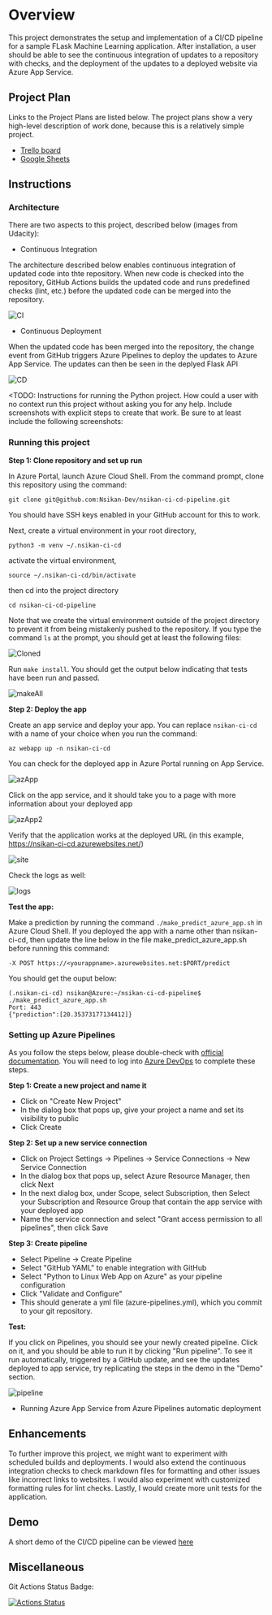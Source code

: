 # Overview

This project demonstrates the setup and implementation of a CI/CD pipeline for a sample FLask Machine Learning application. After installation, a user should be able to see the continuous integration of updates to a repository with checks, and the deployment of the updates to a deployed website via Azure App Service.

## Project Plan
Links to the Project Plans are listed below. The project plans show a very high-level description of work done, because this is a relatively simple project.
* [Trello board](https://trello.com/b/cMsRJ25q/build-ci-cd-pipeline)
* [Google Sheets](https://docs.google.com/spreadsheets/d/1zsZ4W2GNF-WPjgAXUryizli8ggC4jflC1hApE9sZ5U4/edit#gid=1348135932)

## Instructions
 
### Architecture
There are two aspects to this project, described below (images from Udacity):

- Continuous Integration

The architecture described below enables continuous integration of updated code into thte repository. When new code is checked into the repository, GitHub Actions builds the updated code and runs predefined checks (lint, etc.) before the updated code can be merged into the repository.

![CI](CI_Architecture.png)

- Continuous Deployment

When the updated code has been merged into the repository, the change event from GitHub triggers Azure Pipelines to deploy the updates to Azure App Service. The updates can then be seen in the deplyed Flask API

![CD](CD_Architecture.png)

<TODO:  Instructions for running the Python project.  How could a user with no context run this project without asking you for any help.  Include screenshots with explicit steps to create that work. Be sure to at least include the following screenshots:

### Running this project

**Step 1: Clone repository and set up run**

In Azure Portal, launch Azure Cloud Shell. From the command prompt, clone this repository using the command:

`git clone git@github.com:Nsikan-Dev/nsikan-ci-cd-pipeline.git`

You should have SSH keys enabled in your GitHub account for this to work.

Next, create a virtual environment in your root directory,

`python3 -m venv ~/.nsikan-ci-cd`

activate the virtual environment,

`source ~/.nsikan-ci-cd/bin/activate`

then cd into the project directory

`cd nsikan-ci-cd-pipeline`

Note that we create the virtual environment outside of the project directory to prevent it from being mistakenly pushed to the repository. If you type the command `ls` at the prompt, you should get at least the following files:

![Cloned](Cloned_repo.png)

Run `make install`. You should get the output below indicating that tests have been run and passed.

![makeAll](Make_all_outputs.png)

**Step 2: Deploy the app**

Create an app service and deploy your app. You can replace `nsikan-ci-cd` with a name of your choice when you run the command:

`az webapp up -n nsikan-ci-cd`

You can check for the deployed app in Azure Portal running on App Service.

![azApp](webAppInAzure.png)

Click on the app service, and it should take you to a page with more information about your deployed app

![azApp2](webAppInAzure2.png)

Verify that the application works at the deployed URL (in this example, https://nsikan-ci-cd.azurewebsites.net/)

![site](liveSite.png)

Check the logs as well:

![logs](app_service_log.png)

**Test the app:**

Make a prediction by running the command `./make_predict_azure_app.sh` in Azure Cloud Shell. If you deployed the app with a name other than nsikan-ci-cd, then update the line below in the file make_predict_azure_app.sh before running this command:

`-X POST https://<yourappname>.azurewebsites.net:$PORT/predict`

You should get the ouput below:

```
(.nsikan-ci-cd) nsikan@Azure:~/nsikan-ci-cd-pipeline$ ./make_predict_azure_app.sh
Port: 443
{"prediction":[20.35373177134412]}
```

### Setting up Azure Pipelines
As you follow the steps below, please double-check with [official documentation](https://docs.microsoft.com/en-us/azure/devops/pipelines/ecosystems/python-webapp?view=azure-devops). You will need to log into [Azure DevOps](https://dev.azure.com/) to complete these steps.

**Step 1: Create a new project and name it**
- Click on "Create New Project"
- In the dialog box that pops up, give your project a name and set its visibility to public
- Click Create

**Step 2: Set up a new service connection**
- Click on Project Settings -> Pipelines -> Service Connections -> New Service Connection
- In the dialog box that pops up, select Azure Resource Manager, then click Next
- In the next dialog box, under Scope, select Subscription, then Select your Subscription and Resource Group that contain the app service with your deployed app
- Name the service connection and select "Grant access permission to all pipelines", then click Save

**Step 3: Create pipeline**
- Select Pipeline -> Create Pipeline
- Select "GitHub YAML" to enable integration with GitHub
- Select "Python to Linux Web App on Azure" as your pipeline configuration
- Click "Validate and Configure"
- This should generate a yml file (azure-pipelines.yml), which you commit to your git repository.

**Test:**

If you click on Pipelines, you should see your newly created pipeline. Click on it, and you should be able to run it by clicking "Run pipeline". To see it run automatically, triggered by a GitHub update, and see the updates deployed to app service, try replicating the steps in the demo in the "Demo" section.

![pipeline](az_pipeline.png)

* Running Azure App Service from Azure Pipelines automatic deployment

## Enhancements

To further improve this project, we might want to experiment with scheduled builds and deployments. I would also extend the continuous integration checks to check markdown files for formatting and other issues like incorrect links to websites. I would also experiment with customized formatting rules for lint checks. Lastly, I would create more unit tests for the application.

## Demo 

A short demo of the CI/CD pipeline can be viewed [here](https://youtu.be/gC7QuL_rCPo)


## Miscellaneous

Git Actions Status Badge:

[![Actions Status](https://github.com/Nsikan-Dev/nsikan-ci-cd-pipeline/workflows/Python%20application%20test%20with%20Github%20Actions/badge.svg)](https://github.com/Nsikan-Dev/nsikan-ci-cd-pipeline/actions)
